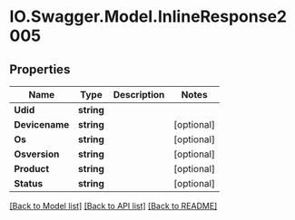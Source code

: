 # IO.Swagger.Model.InlineResponse2005
## Properties

Name | Type | Description | Notes
------------ | ------------- | ------------- | -------------
**Udid** | **string** |  | 
**Devicename** | **string** |  | [optional] 
**Os** | **string** |  | [optional] 
**Osversion** | **string** |  | [optional] 
**Product** | **string** |  | [optional] 
**Status** | **string** |  | [optional] 

[[Back to Model list]](../README.md#documentation-for-models) [[Back to API list]](../README.md#documentation-for-api-endpoints) [[Back to README]](../README.md)

